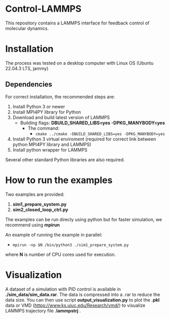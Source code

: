 # Control-LAMMPS
This repository contains a LAMMPS interface for feedback control of molecular dynamics.


# Installation
The process was tested on a desktop computer with Linux OS (Ubuntu 22.04.3 LTS, jammy)

## Dependencies

For correct installation, the recommended steps are:

1) Install Python 3 or newer
2) Install MPI4PY library for Python
3) Download and build latest version of LAMMPS 
    - Building flags: **DBUILD_SHARED_LIBS=yes -DPKG_MANYBODY=yes**
        - The command:
            - ` cmake ../cmake -DBUILD_SHARED_LIBS=yes -DPKG_MANYBODY=yes `
4) Install Python 3 virtual enviroment (required for correct link between python MPI4PY library and LAMMPS)
5) Install python wrapper for LAMMPS

Several other standard Python libraries are also required.

# How to run the examples

Two examples are provided:

1) **sim1_prepare_system.py**
2) **sim2_closed_loop_ctrl.py**


The examples can be run direcly using python but for faster simulation, we recommend using **mpirun**

An example of running the example in parallel:
- ` mpirun -np $N /bin/python3 ./sim1_prepare_system.py `

where **N** is number of CPU cores used for execution.

# Visualization

A dataset of a simulation with PID control is available in **./sim_data/sim_data.rar**.
The data is compressed into a .rar to reduce the data size.
You can then use script **output_visualization.py** to plot the **.pkl** data or VMD (https://www.ks.uiuc.edu/Research/vmd/) to visualize LAMMPS trajectory file **.lammpstrj** .
